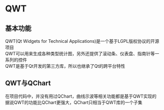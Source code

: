 # QWT

## 基本功能
QWT(Qt Widgets for Technical Applications)是一个基于LGPL版权协议的开源项目  
QWT可以用来生成各种类型统计图，另外还提供了滚动条、仪表盘、指南针等一系列的控件  
QWT是基于Qt开发的第三方库，所以也继承了Qt的跨平台特性  



## QWT与QChart
在项目代码中，并没有用过QChart，曲线示波等相关功能都是基于QWT实现的  
据说QWT的功能比QChart更强大，QChart只相当于QWT库的一个子集  
